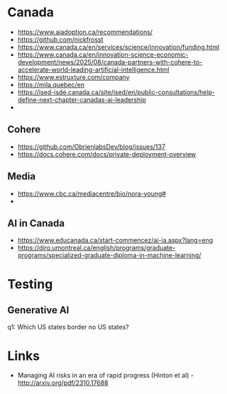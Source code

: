 # Canada
- https://www.aiadoption.ca/recommendations/
- https://github.com/nickfrosst
- https://www.canada.ca/en/services/science/innovation/funding.html
- https://www.canada.ca/en/innovation-science-economic-development/news/2025/08/canada-partners-with-cohere-to-accelerate-world-leading-artificial-intelligence.html
- https://www.estruxture.com/company
- https://mila.quebec/en
- https://ised-isde.canada.ca/site/ised/en/public-consultations/help-define-next-chapter-canadas-ai-leadership
- 
## Cohere
- https://github.com/ObrienlabsDev/blog/issues/137
- https://docs.cohere.com/docs/private-deployment-overview

## Media
- https://www.cbc.ca/mediacentre/bio/nora-young#
- 
## AI in Canada
- https://www.educanada.ca/start-commencez/ai-ia.aspx?lang=eng
- https://diro.umontreal.ca/english/programs/graduate-programs/specialized-graduate-diploma-in-machine-learning/


# Testing
## Generative AI
q1: Which US states border no US states?

# Links
- Managing AI risks in an era of rapid progress (Hinton et al) - http://arxiv.org/pdf/2310.17688

